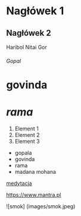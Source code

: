 # Nagłówek 1
## Nagłówek 2


Haribol Nitai Gor
###### Gopal
# **govinda**
# *rama*

1. Element 1
1. Element 2
1. Element 3

- gopala
- govinda
- rama
- madana mohana

[medytacja](https://www.mantra.pl)

https://www.mantra.pl

![smok] (images/smok.jpeg)
